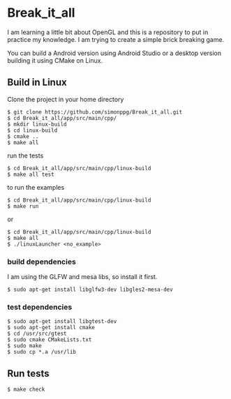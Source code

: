 # Break_it_all
I am learning a little bit about OpenGL and this is a repository to put in practice my knowledge.
I am trying to create a simple brick breaking game.

You can build a Android version using Android Studio or a desktop version building it using CMake on Linux.

## Build in Linux
Clone the project in your home directory
```console
$ git clone https://github.com/simonppg/Break_it_all.git
$ cd Break_it_all/app/src/main/cpp/
$ mkdir linux-build
$ cd linux-build
$ cmake ..
$ make all
```
run the tests
```console
$ cd Break_it_all/app/src/main/cpp/linux-build
$ make all test
```

to run the examples
```console
$ cd Break_it_all/app/src/main/cpp/linux-build
$ make run
```

or

```console
$ cd Break_it_all/app/src/main/cpp/linux-build
$ make all
$ ./linuxLauncher <no_example>
```

### build dependencies
I am using the GLFW and mesa libs, so install it first.
```console
$ sudo apt-get install libglfw3-dev libgles2-mesa-dev
```
### test dependencies
```console
$ sudo apt-get install libgtest-dev
$ sudo apt-get install cmake
$ cd /usr/src/gtest
$ sudo cmake CMakeLists.txt
$ sudo make
$ sudo cp *.a /usr/lib
```

## Run tests
```console
$ make check
```
